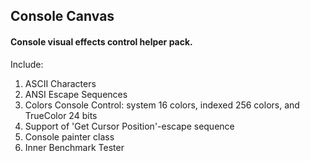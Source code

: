 ## Console Canvas

#### Console visual effects control helper pack.

Include:
1. ASCII Characters
2. ANSI Escape Sequences
3. Colors Console Control: system 16 colors, indexed 256 colors, and TrueColor 24 bits
4. Support of 'Get Cursor Position'-escape sequence
5. Console painter class
6. Inner Benchmark Tester
